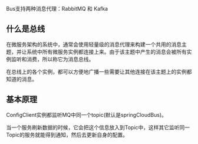 Bus支持两种消息代理：RabbitMQ 和 Kafka

什么是总线
---

在微服务架构的系统中，通常会使用轻量级的消息代理来构建一个共用的消息主题，并让系统中所有微服务实例都连接上来。由于该主题中产生的消息会被所有实例监听和消费，所以称它为消息总线。

在总线上的各个实例，都可以方便地广播一些需要让其他连接在该主题上的实例都知道的消息。

基本原理
---

ConfigClient实例都监听MQ中同一个topic(默认是springCloudBus)。


当一个服务刷新数据的时候，它会把这个信息放入到Topic中，这样其它监听同一Topic的服务就能得到通知，然后去更新自身的配置。